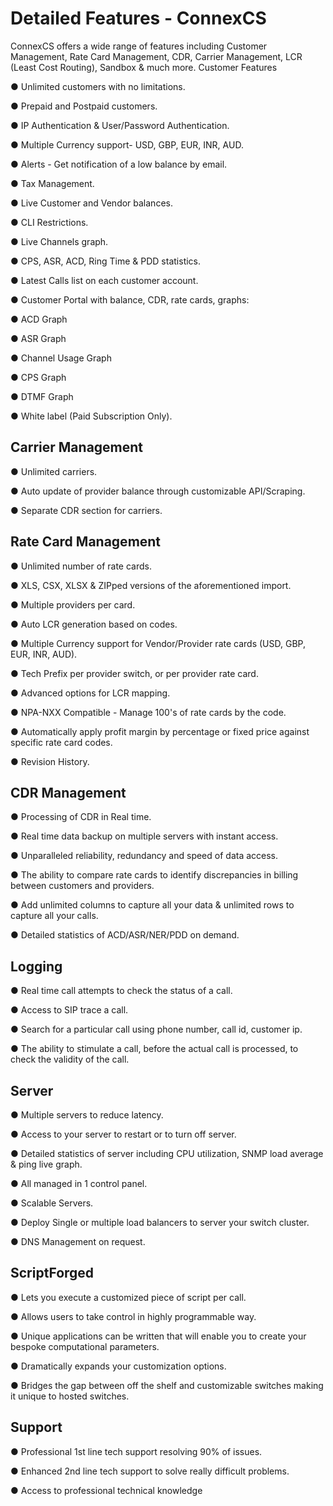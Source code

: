 <h1>Detailed Features - ConnexCS</h1>

ConnexCS offers a wide range of features including Customer Management, Rate Card Management, CDR, Carrier Management, LCR (Least Cost Routing), Sandbox & much more.
Customer Features

&#x25cf; Unlimited customers with no limitations.

&#x25cf; Prepaid and Postpaid customers.

&#x25cf; IP Authentication & User/Password Authentication.

&#x25cf; Multiple Currency support- USD, GBP, EUR, INR, AUD.

&#x25cf; Alerts - Get notification of a low balance by email.

&#x25cf; Tax Management.

&#x25cf; Live Customer and Vendor balances.

&#x25cf; CLI Restrictions.

&#x25cf; Live Channels graph.

&#x25cf; CPS, ASR, ACD, Ring Time & PDD statistics.

&#x25cf; Latest Calls list on each customer account.

&#x25cf; Customer Portal with balance, CDR, rate cards, graphs:

&#x25cf; ACD Graph

&#x25cf; ASR Graph

&#x25cf; Channel Usage Graph

&#x25cf; CPS Graph

&#x25cf; DTMF Graph

&#x25cf; White label (Paid Subscription Only).

<h2>Carrier Management</h2>

&#x25cf; Unlimited carriers.

&#x25cf; Auto update of provider balance through customizable API/Scraping.

&#x25cf; Separate CDR section for carriers.

<h2>Rate Card Management</h2>

&#x25cf; Unlimited number of rate cards.

&#x25cf; XLS, CSX, XLSX & ZIPped versions of the aforementioned import.

&#x25cf; Multiple providers per card.

&#x25cf; Auto LCR generation based on codes.

&#x25cf; Multiple Currency support for Vendor/Provider rate cards (USD, GBP, EUR, INR, AUD).

&#x25cf; Tech Prefix per provider switch, or per provider rate card.

&#x25cf; Advanced options for LCR mapping.

&#x25cf; NPA-NXX Compatible - Manage 100's of rate cards by the code.

&#x25cf; Automatically apply profit margin by percentage or fixed price against specific rate card codes.

&#x25cf; Revision History.

<h2>CDR Management</h2>

&#x25cf; Processing of CDR in Real time.

&#x25cf; Real time data backup on multiple servers with instant access.

&#x25cf; Unparalleled reliability, redundancy and speed of data access.

&#x25cf; The ability to compare rate cards to identify discrepancies in billing between customers and providers.

&#x25cf; Add unlimited columns to capture all your data & unlimited rows to capture all your calls.

&#x25cf; Detailed statistics of ACD/ASR/NER/PDD on demand.

<h2>Logging</h2>

&#x25cf; Real time call attempts to check the status of a call.

&#x25cf; Access to SIP trace a call.

&#x25cf; Search for a particular call using phone number, call id, customer ip.

&#x25cf; The ability to stimulate a call, before the actual call is processed, to check the validity of the call.

<h2>Server</h2>

&#x25cf; Multiple servers to reduce latency.

&#x25cf; Access to your server to restart or to turn off server.

&#x25cf; Detailed statistics of server including CPU utilization, SNMP load average & ping live graph.

&#x25cf; All managed in 1 control panel.

&#x25cf; Scalable Servers.

&#x25cf; Deploy Single or multiple load balancers to server your switch cluster.

&#x25cf; DNS Management on request.

<h2>ScriptForged</h2>

&#x25cf; Lets you execute a customized piece of script per call.

&#x25cf; Allows users to take control in highly programmable way.

&#x25cf; Unique applications can be written that will enable you to create your bespoke computational parameters.

&#x25cf; Dramatically expands your customization options.

&#x25cf; Bridges the gap between off the shelf and customizable switches making it unique to hosted switches. 

<h2>Support</h2>

&#x25cf; Professional 1st line tech support resolving 90% of issues.

&#x25cf; Enhanced 2nd line tech support to solve really difficult problems.

&#x25cf; Access to professional technical knowledge
